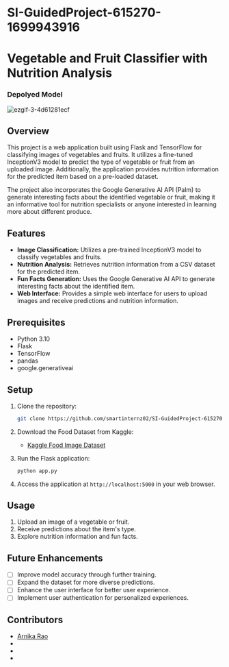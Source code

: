 # SI-GuidedProject-615270-1699943916

# Vegetable and Fruit Classifier with Nutrition Analysis

### Depolyed Model

![ezgif-3-4d61281ecf](https://github.com/AjayK47/Fruits-vegetables-Classification-and-Nutrition-analysisusing-Inception-V3/assets/88961945/404615ce-6b7f-45f1-b0d5-64b0e68b42b7)


## Overview

This project is a web application built using Flask and TensorFlow for classifying images of vegetables and fruits. It utilizes a fine-tuned InceptionV3 model to predict the type of vegetable or fruit from an uploaded image. Additionally, the application provides nutrition information for the predicted item based on a pre-loaded dataset.

The project also incorporates the Google Generative AI API (Palm) to generate interesting facts about the identified vegetable or fruit, making it an informative tool for nutrition specialists or anyone interested in learning more about different produce.

## Features

- **Image Classification:** Utilizes a pre-trained InceptionV3 model to classify vegetables and fruits.
- **Nutrition Analysis:** Retrieves nutrition information from a CSV dataset for the predicted item.
- **Fun Facts Generation:** Uses the Google Generative AI API to generate interesting facts about the identified item.
- **Web Interface:** Provides a simple web interface for users to upload images and receive predictions and nutrition information.

## Prerequisites

- Python 3.10
- Flask
- TensorFlow
- pandas
- google.generativeai

## Setup

1. Clone the repository:

    ```bash
    git clone https://github.com/smartinternz02/SI-GuidedProject-615270-1699943916.git
    ```

2. Download the Food Dataset from Kaggle:
   - [Kaggle Food Image Dataset](https://www.kaggle.com/datasets/kritikseth/fruit-and-vegetable-image-recognition)
   

3. Run the Flask application:

    ```bash
    python app.py
    ```

4. Access the application at `http://localhost:5000` in your web browser.

## Usage

1. Upload an image of a vegetable or fruit.
2. Receive predictions about the item's type.
3. Explore nutrition information and fun facts.

## Future Enhancements

- [ ] Improve model accuracy through further training.
- [ ] Expand the dataset for more diverse predictions.
- [ ] Enhance the user interface for better user experience.
- [ ] Implement user authentication for personalized experiences.

## Contributors
- [Arnika Rao](https://github.com/arnika-25/arnika-25)
- []()
- []()
- []()









